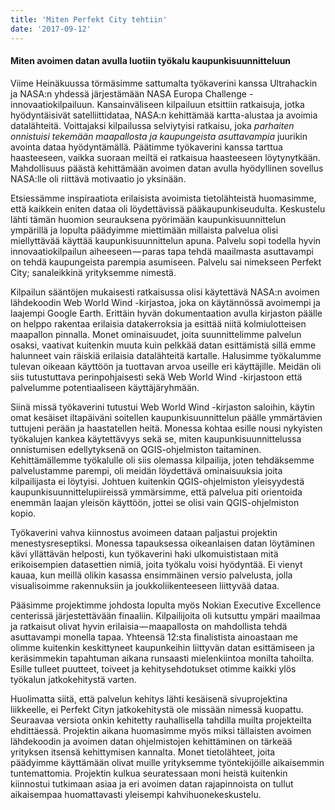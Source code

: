 ```yaml
---
title: 'Miten Perfekt City tehtiin'
date: '2017-09-12'
---
```


#### Miten avoimen datan avulla luotiin työkalu kaupunkisuunnitteluun

Viime Heinäkuussa törmäsimme sattumalta työkaverini kanssa Ultrahackin ja NASA:n yhdessä järjestämään NASA Europa Challenge -innovaatiokilpailuun. Kansainväliseen kilpailuun etsittiin ratkaisuja, jotka hyödyntäisivät satelliittidataa, NASA:n kehittämää kartta-alustaa ja avoimia datalähteitä. Voittajaksi kilpailussa selviytyisi ratkaisu, joka _parhaiten onnistuisi tekemään maapallosta ja kaupungeista asuttavampia_ juurikin avointa dataa hyödyntämällä. Päätimme työkaverini kanssa tarttua haasteeseen, vaikka suoraan meiltä ei ratkaisua haasteeseen löytynytkään. Mahdollisuus päästä kehittämään avoimen datan avulla hyödyllinen sovellus NASA:lle oli riittävä motivaatio jo yksinään.

Etsiessämme inspiraatiota erilaisista avoimista tietolähteistä huomasimme, että kaikkein eniten dataa oli löydettävissä pääkaupunkiseudulta. Keskustelu lähti tämän huomion seurauksena pyörimään kaupunkisuunnittelun ympärillä ja lopulta päädyimme miettimään millaista palvelua olisi miellyttävää käyttää kaupunkisuunnittelun apuna. Palvelu sopi todella hyvin innovaatiokilpailun aiheeseen — paras tapa tehdä maailmasta asuttavampi on tehdä kaupungeista parempia asumiseen. Palvelu sai nimekseen Perfekt City; sanaleikkinä yrityksemme nimestä.

Kilpailun sääntöjen mukaisesti ratkaisussa olisi käytettävä NASA:n avoimen lähdekoodin Web World Wind -kirjastoa, joka on käytännössä avoimempi ja laajempi Google Earth. Erittäin hyvän dokumentaation avulla kirjaston päälle on helppo rakentaa erilaisia datakerroksia ja esittää niitä kolmiulotteisen maapallon pinnalla. Monet ominaisuudet, joita suunnittelimme palvelun osaksi, vaativat kuitenkin muuta kuin pelkkää datan esittämistä sillä emme halunneet vain räiskiä erilaisia datalähteitä kartalle. Halusimme työkalumme tulevan oikeaan käyttöön ja tuottavan arvoa useille eri käyttäjille. Meidän oli siis tutustuttava perinpohjaisesti sekä Web World Wind -kirjastoon että palvelumme potentiaaliseen käyttäjäryhmään.

Siinä missä työkaverini tutustui Web World Wind -kirjaston saloihin, käytin omat kesäiset iltapäiväni soitellen kaupunkisuunnittelun päälle ymmärtävien tuttujeni perään ja haastatellen heitä. Monessa kohtaa esille nousi nykyisten työkalujen kankea käytettävyys sekä se, miten kaupunkisuunnittelussa onnistumisen edellytyksenä on QGIS-ohjelmiston taitaminen. Kehittämällemme työkalulle oli siis olemassa kilpailija, joten tehdäksemme palvelustamme parempi, oli meidän löydettävä ominaisuuksia joita kilpailijasta ei löytyisi. Johtuen kuitenkin QGIS-ohjelmiston yleisyydestä kaupunkisuunnittelupiireissä ymmärsimme, että palvelua piti orientoida enemmän laajan yleisön käyttöön, jottei se olisi vain QGIS-ohjelmiston kopio.

Työkaverini vahva kiinnostus avoimeen dataan paljastui projektin menestysreseptiksi. Monessa tapauksessa oikeanlaisen datan löytäminen kävi yllättävän helposti, kun työkaverini haki ulkomuististaan mitä erikoisempien datasettien nimiä, joita työkalu voisi hyödyntää. Ei vienyt kauaa, kun meillä olikin kasassa ensimmäinen versio palvelusta, jolla visualisoimme rakennuksiin ja joukkoliikenteeseen liittyvää dataa.

Pääsimme projektimme johdosta lopulta myös Nokian Executive Excellence centerissä järjestettävään finaaliin. Kilpailijoita oli kutsuttu ympäri maailmaa ja ratkaisut olivat hyvin erilaisia — maapallosta on mahdollista tehdä asuttavampi monella tapaa. Yhteensä 12:sta finalistista ainoastaan me olimme kuitenkin keskittyneet kaupunkeihin liittyvän datan esittämiseen ja keräsimmekin tapahtuman aikana runsaasti mielenkiintoa monilta tahoilta. Esille tulleet puutteet, toiveet ja kehitysehdotukset otimme kaikki ylös työkalun jatkokehitystä varten.

Huolimatta siitä, että palvelun kehitys lähti kesäisenä sivuprojektina liikkeelle, ei Perfekt Cityn jatkokehitystä ole missään nimessä kuopattu. Seuraavaa versiota onkin kehitetty rauhallisella tahdilla muilta projekteilta ehdittäessä. Projektin aikana huomasimme myös miksi tällaisten avoimen lähdekoodin ja avoimen datan ohjelmistojen kehittäminen on tärkeää yrityksen itsensä kehittymisen kannalta. Monet tietolähteet, joita päädyimme käyttämään olivat muille yrityksemme työntekijöille aikaisemmin tuntemattomia. Projektin kulkua seuratessaan moni heistä kuitenkin kiinnostui tutkimaan asiaa ja eri avoimen datan rajapinnoista on tullut aikaisempaa huomattavasti yleisempi kahvihuonekeskustelu.
